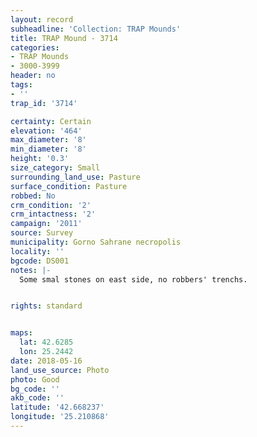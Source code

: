 ```yaml
---
layout: record
subheadline: 'Collection: TRAP Mounds'
title: TRAP Mound - 3714
categories:
- TRAP Mounds
- 3000-3999
header: no
tags:
- ''
trap_id: '3714'

certainty: Certain
elevation: '464'
max_diameter: '8'
min_diameter: '8'
height: '0.3'
size_category: Small
surrounding_land_use: Pasture
surface_condition: Pasture
robbed: No
crm_condition: '2'
crm_intactness: '2'
campaign: '2011'
source: Survey
municipality: Gorno Sahrane necropolis
locality: ''
bgcode: DS001
notes: |-
  Some smal stones on east side, no robbers' trenchs.


rights: standard


maps:
  lat: 42.6285
  lon: 25.2442
date: 2018-05-16
land_use_source: Photo
photo: Good
bg_code: ''
akb_code: ''
latitude: '42.668237'
longitude: '25.210868'
---
```

